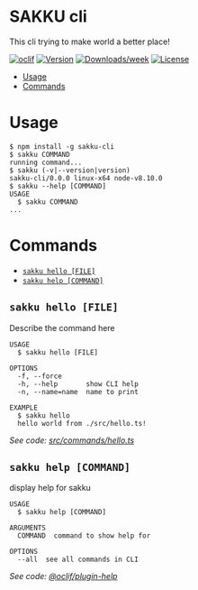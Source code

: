 SAKKU cli
=========

This cli trying to make world a better place!

[![oclif](https://img.shields.io/badge/cli-oclif-brightgreen.svg)](https://oclif.io)
[![Version](https://img.shields.io/npm/v/sakku-cli.svg)](https://npmjs.org/package/sakku-cli)
[![Downloads/week](https://img.shields.io/npm/dw/sakku-cli.svg)](https://npmjs.org/package/sakku-cli)
[![License](https://img.shields.io/npm/l/sakku-cli.svg)](https://github.com/arvinrokni/sakku_cli_ts/blob/master/package.json)

<!-- toc -->
* [Usage](#usage)
* [Commands](#commands)
<!-- tocstop -->
# Usage
<!-- usage -->
```sh-session
$ npm install -g sakku-cli
$ sakku COMMAND
running command...
$ sakku (-v|--version|version)
sakku-cli/0.0.0 linux-x64 node-v8.10.0
$ sakku --help [COMMAND]
USAGE
  $ sakku COMMAND
...
```
<!-- usagestop -->
# Commands
<!-- commands -->
* [`sakku hello [FILE]`](#sakku-hello-file)
* [`sakku help [COMMAND]`](#sakku-help-command)

## `sakku hello [FILE]`

Describe the command here

```
USAGE
  $ sakku hello [FILE]

OPTIONS
  -f, --force
  -h, --help       show CLI help
  -n, --name=name  name to print

EXAMPLE
  $ sakku hello
  hello world from ./src/hello.ts!
```

_See code: [src/commands/hello.ts](https://github.com/arvinrokni/sakku_cli_ts/blob/v0.0.0/src/commands/hello.ts)_

## `sakku help [COMMAND]`

display help for sakku

```
USAGE
  $ sakku help [COMMAND]

ARGUMENTS
  COMMAND  command to show help for

OPTIONS
  --all  see all commands in CLI
```

_See code: [@oclif/plugin-help](https://github.com/oclif/plugin-help/blob/v2.1.4/src/commands/help.ts)_
<!-- commandsstop -->
